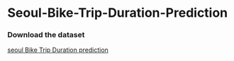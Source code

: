 # Seoul-Bike-Trip-Duration-Prediction

### Download the dataset
[seoul Bike Trip Duration prediction](https://www.kaggle.com/saurabhshahane/seoul-bike-trip-duration-prediction)
